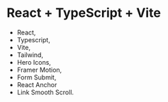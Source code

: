 # React + TypeScript + Vite

- React,
- Typescript,
- Vite,
- Tailwind,
- Hero Icons,
- Framer Motion,
- Form Submit,
- React Anchor
- Link Smooth Scroll.
